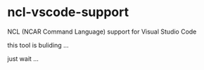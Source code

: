 # ncl-vscode-support
NCL (NCAR Command Language) support for Visual Studio Code

this tool is buliding ...

just wait ...